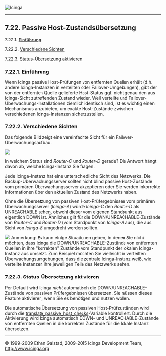  ![Icinga](../images/logofullsize.png "Icinga") 

* * * * *

7.22. Passive Host-Zustandsübersetzung
--------------------------------------

7.22.1. [Einführung](passivestatetranslation.md#introduction)

7.22.2. [Verschiedene
Sichten](passivestatetranslation.md#differentviews)

7.22.3. [Status-Übersetzung
aktivieren](passivestatetranslation.md#enablestatetranslation)

### 7.22.1. Einführung

Wenn Icinga passive Host-Prüfungen von entfernten Quellen erhält (d.h.
andere Icinga-Instanzen in verteilten oder Failover-Umgebungen), gibt
der von der entfernten Quelle gelieferte Host-Status ggf. nicht genau
den aus Icinga-Sicht zutreffenden Zustand wieder. Weil verteilte und
Failover-Überwachungs-Installationen ziemlich identisch sind, ist es
wichtig einen Mechanismus anzubieten, um exakte Host-Zustände zwischen
verschiedenen Icinga-Instanzen sicherzustellen.

### 7.22.2. Verschiedene Sichten

Das folgende Bild zeigt eine vereinfachte Sicht für ein
Failover-Überwachungsaufbau.




![](../images/passivehosttranslation.png)

In welchem Status sind *Router-C* und *Router-D* gerade? Die Antwort
hängt davon ab, welche Icinga-Instanz Sie fragen.




Jede Icinga-Instanz hat eine unterschiedliche Sicht des Netzwerks. Die
Backup-Überwachungsserver sollten nicht blind passive Host-Zustände vom
primären Überwachungsserver akzeptieren oder Sie werden inkorrekte
Informationen über den aktuellen Zustand des Netzwerks haben.

Ohne die Übersetzung von passiven Host-Prüfergebnissen vom primären
Überwachungsserver (*Icinga-A*) würde *Icinga-C* den *Router-D* als
UNREACHABLE sehen, obwohl dieser vom eigenen Standpunkt aus eigentlich
DOWN ist. Ähnliches gilt für die DOWN/UNREACHABLE-Zustände von
*Router-C* und *Router-D* (vom Standpunkt von *Icinga-A* aus), die aus
Sicht von *Icinga-B* umgedreht werden sollten.

![](../images/note.gif) Anmerkung: Es kann einige Situationen geben, in
denen Sie nicht möchten, dass Icinga die DOWN/UNREACHABLE-Zustände von
entfernten Quellen in ihre "korrekten" Zustände vom Standpunkt der
lokalen Icinga-Instanz aus umsetzt. Zum Beispiel möchten Sie vielleicht
in verteilten Überwachungsumgebungen, dass die zentrale Icinga-Instanz
weiß, wie verteilte Instanzen ihre jeweiligen Teile des Netzwerks sehen.

### 7.22.3. Status-Übersetzung aktivieren

Per Default wird Icinga *nicht* automatisch die
DOWN/UNREACHABLE-Zustände von passiven Prüfergebnissen übersetzen. Sie
müssen dieses Feature aktivieren, wenn Sie es benötigen und nutzen
wollen.

Die automatische Übersetzung von passiven Host-Prüfzuständen wird durch
die
[translate\_passive\_host\_checks](configmain.md#configmain-translate_passive_host_checks)-Variable
kontrolliert. Durch die Aktivierung wird Icinga automatisch DOWN- und
UNREACHABLE-Zustände von entfernten Quellen in die korrekten Zustände
für die lokale Instanz übersetzen.

* * * * *


© 1999-2009 Ethan Galstad, 2009-2015 Icinga Development Team,
http://www.icinga.org
